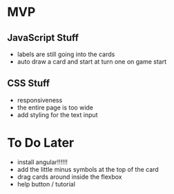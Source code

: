 # MVP

## JavaScript Stuff
- labels are still going into the cards
- auto draw a card and start at turn one on game start

## CSS Stuff
- responsiveness
- the entire page is too wide
- add styling for the text input


# To Do Later
- install angular!!!!!!
- add the little minus symbols at the top of the card
- drag cards around inside the flexbox
- help button / tutorial